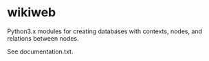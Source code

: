 # wikiweb
Python3.x modules for creating databases with contexts, nodes, and relations between nodes.

See documentation.txt.

